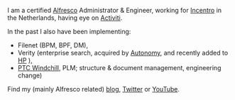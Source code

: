 I am a certified [Alfresco](http://alfresco.com) Administrator & Engineer, working for [Incentro](http://www.incentro.com) in the Netherlands, having eye on [Activiti](http://activiti.com).

In the past I also have been implementing:
  * Filenet (BPM, BPF, DM),
  * Verity (enterprise search, acquired by [Autonomy](http://autonomy.com), and recently added to [HP](http://techcrunch.com/2011/08/18/hp-to-buy-enterprise-software-autonomy-for-10-billion/) ),
  * [PTC Windchill](http://ptc.com/windchill), PLM; structure & document management, engineering change)


Find my (mainly Alfresco related) [blog](http://tpeelen.wordpress.com),  [Twitter](http://twitter.com/tpeelen) or [YouTube](http://www.youtube.com/user/opensourceecm).


![![](https://si0.twimg.com/profile_images/1607307989/Tjarda_Peelen__incentro50_b_s_c_reasonably_small.jpg)](https://si0.twimg.com/profile_images/1607307989/Tjarda_Peelen__incentro50_b_s_c.jpg)